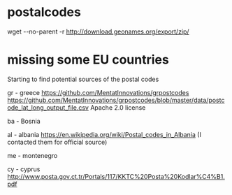 # postalcodes

wget --no-parent -r http://download.geonames.org/export/zip/

# missing some EU countries #

Starting to find potential sources of the postal codes

gr - greece
https://github.com/MentatInnovations/grpostcodes
https://github.com/MentatInnovations/grpostcodes/blob/master/data/postcode_lat_long_output_file.csv
Apache 2.0 license

ba - Bosnia


al - albania
https://en.wikipedia.org/wiki/Postal_codes_in_Albania
(I contacted them for official source)

me - montenegro


cy - cyprus
http://www.posta.gov.ct.tr/Portals/117/KKTC%20Posta%20Kodlar%C4%B1.pdf
